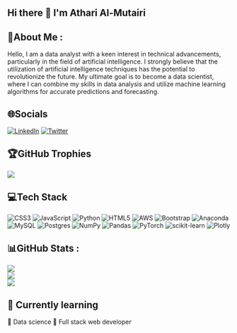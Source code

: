 ## Hi there 👋 I'm Athari Al-Mutairi

<!--
**Athari22/Athari22** is a ✨ _special_ ✨ repository because its `README.md` (this file) appears on your GitHub profile.

# About me
Hello, I am a data analyst with a keen interest in technical advancements, particularly in the field of artificial intelligence. I strongly believe that the utilization of artificial intelligence techniques has the potential to revolutionize the future. My ultimate goal is to become a data scientist, where I can combine my skills in data analysis and utilize machine learning algorithms for accurate predictions and forecasting.
![alt text](path or URL to image)
!\[status up\](https://napkin-examples.npkn.net/site-status-badge/)
# Languages and Tools

-->

## 💫About Me :
Hello, I am a data analyst with a keen interest in technical advancements, particularly in the field of artificial intelligence. I strongly believe that the utilization of artificial intelligence techniques has the potential to revolutionize the future. My ultimate goal is to become a data scientist, where I can combine my skills in data analysis and utilize machine learning algorithms for accurate predictions and forecasting.

## 🌐Socials
[![LinkedIn](https://img.shields.io/badge/LinkedIn-%230077B5.svg?logo=linkedin&logoColor=white)](https://www.linkedin.com/in/athari-almutairi-5a677122b) [![Twitter](https://img.shields.io/badge/Twitter-%231DA1F2.svg?logo=Twitter&logoColor=white)](https://twitter.com/atharik88?s=21&t=q3fSrL67w5uEp9U3YR6Ehw) 

## 🏆GitHub Trophies
![](https://github-profile-trophy.vercel.app/?username=athari22&theme=dracula&no-frame=false&no-bg=false&margin-w=4)

## 💻Tech Stack
![CSS3](https://img.shields.io/badge/css3-%231572B6.svg?style=for-the-badge&logo=css3&logoColor=white) ![JavaScript](https://img.shields.io/badge/javascript-%23323330.svg?style=for-the-badge&logo=javascript&logoColor=%23F7DF1E) ![Python](https://img.shields.io/badge/python-3670A0?style=for-the-badge&logo=python&logoColor=ffdd54) ![HTML5](https://img.shields.io/badge/html5-%23E34F26.svg?style=for-the-badge&logo=html5&logoColor=white) ![AWS](https://img.shields.io/badge/AWS-%23FF9900.svg?style=for-the-badge&logo=amazon-aws&logoColor=white) ![Bootstrap](https://img.shields.io/badge/bootstrap-%23563D7C.svg?style=for-the-badge&logo=bootstrap&logoColor=white) ![Anaconda](https://img.shields.io/badge/Anaconda-%2344A833.svg?style=for-the-badge&logo=anaconda&logoColor=white) ![MySQL](https://img.shields.io/badge/mysql-%2300f.svg?style=for-the-badge&logo=mysql&logoColor=white) ![Postgres](https://img.shields.io/badge/postgres-%23316192.svg?style=for-the-badge&logo=postgresql&logoColor=white) ![NumPy](https://img.shields.io/badge/numpy-%23013243.svg?style=for-the-badge&logo=numpy&logoColor=white) ![Pandas](https://img.shields.io/badge/pandas-%23150458.svg?style=for-the-badge&logo=pandas&logoColor=white) ![PyTorch](https://img.shields.io/badge/PyTorch-%23EE4C2C.svg?style=for-the-badge&logo=PyTorch&logoColor=white) ![scikit-learn](https://img.shields.io/badge/scikit--learn-%23F7931E.svg?style=for-the-badge&logo=scikit-learn&logoColor=white) ![Plotly](https://img.shields.io/badge/Plotly-%233F4F75.svg?style=for-the-badge&logo=plotly&logoColor=white)
## 📊GitHub Stats :
![](https://github-readme-stats.vercel.app/api?username=athari22&theme=tokyonight&hide_border=false&include_all_commits=false&count_private=false)<br/>
![](https://github-readme-streak-stats.herokuapp.com/?user=athari22&theme=tokyonight&hide_border=false)<br/>
![](https://github-readme-stats.vercel.app/api/top-langs/username=athari22&theme=tokyonight&hide_border=false&include_all_commits=false&count_private=false&layout=compact)



## :dart: Currently learning
 :small_blue_diamond: Data science
 :small_blue_diamond: Full stack web developer
 
 
 
<!--  [![](https://visitcount.itsvg.in/api?id=athari22&icon=0&color=6)](https://visitcount.itsvg.in)
 
 
 
 
 [![](https://visitcount.itsvg.in/api?id=athari22&icon=0&color=6)](https://visitcount.itsvg.in)
 
 
 # 💫About Me :
nm
# 📊GitHub Stats :
![](https://github-readme-stats.vercel.app/api?username=athari33&theme=radical&hide_border=false&include_all_commits=false&count_private=false)<br/>
![](https://github-readme-streak-stats.herokuapp.com/?user=athari33&theme=radical&hide_border=false)<br/>
![](https://github-readme-stats.vercel.app/api/top-langs/?username=athari33&theme=radical&hide_border=false&include_all_commits=false&count_private=false&layout=compact)

---
[![](https://visitcount.itsvg.in/api?id=athari33&icon=0&color=1)](https://visitcount.itsvg.in)

 
 
 
 
 
 
 -->
